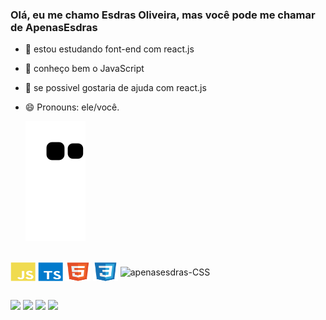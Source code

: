 ### Olá, eu me chamo Esdras Oliveira, mas você pode me chamar de ApenasEsdras
- 🔭 estou estudando font-end com react.js
- 🌱 conheço bem o JavaScript
- 👯 se possivel gostaria de ajuda com react.js
- 😄 Pronouns: ele/você.
 
  ![Snake animation](https://github.com/rafaballerini/rafaballerini/blob/output/github-contribution-grid-snake.svg)
 
</div>




<div style="display: inline_block"><br>
  <img align="center" alt="apenasesdras-Js" height="30" width="40" src="https://raw.githubusercontent.com/devicons/devicon/master/icons/javascript/javascript-plain.svg">
  <img align="center" alt="apenasesdras-Ts" height="30" width="40" src="https://raw.githubusercontent.com/devicons/devicon/master/icons/typescript/typescript-plain.svg">
  <img align="center" alt="apenasesdras-HTML" height="30" width="40" src="https://raw.githubusercontent.com/devicons/devicon/master/icons/html5/html5-original.svg">
  <img align="center" alt="apenasesdras-CSS" height="30" width="40" src="https://raw.githubusercontent.com/devicons/devicon/master/icons/css3/css3-original.svg">
  <img align="center" alt="apenasesdras-CSS" height="30" width="40" src="https://img.shields.io/badge/Node.js-43853D?style=for-the-badge&logo=node.js&logoColor=white">  
</div>

  ##
 
<div> 
  <a href="https://www.youtube.com/channel/UCrnSDklw5W1jTxv7zT2h6DQ" target="_blank"><img src="https://img.shields.io/badge/YouTube-FF0000?style=for-the-badge&logo=youtube&logoColor=white" target="_blank"></a>
  <a href="https://instagram.com/apenasesdras" target="_blank"><img src="https://img.shields.io/badge/-Instagram-%23E4405F?style=for-the-badge&logo=instagram&logoColor=white" target="_blank"></a> 
  <a href = "mailto:apenasesdras@gmail.com"><img src="https://img.shields.io/badge/-Gmail-%23333?style=for-the-badge&logo=gmail&logoColor=white" target="_blank"></a>
  <a href="https://www.linkedin.com/in/esdras-soares-de-oliveira-283528210/" target="_blank"><img src="https://img.shields.io/badge/-LinkedIn-%230077B5?style=for-the-badge&logo=linkedin&logoColor=white" target="_blank"></a> 
    
</div>
